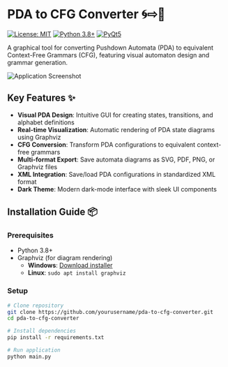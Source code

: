 # PDA to CFG Converter 🌀⇨📜

[![License: MIT](https://img.shields.io/badge/License-MIT-blue.svg)](https://opensource.org/licenses/MIT)
[![Python 3.8+](https://img.shields.io/badge/Python-3.8%2B-blue.svg)](https://www.python.org/)
[![PyQt5](https://img.shields.io/badge/GUI-PyQt5-green.svg)](https://pypi.org/project/PyQt5/)

A graphical tool for converting Pushdown Automata (PDA) to equivalent Context-Free Grammars (CFG), featuring visual automaton design and grammar generation.

![Application Screenshot](screenshot.png) <!-- Add your screenshot here -->

## Key Features ✨

- **Visual PDA Design**: Intuitive GUI for creating states, transitions, and alphabet definitions
- **Real-time Visualization**: Automatic rendering of PDA state diagrams using Graphviz
- **CFG Conversion**: Transform PDA configurations to equivalent context-free grammars
- **Multi-format Export**: Save automata diagrams as SVG, PDF, PNG, or Graphviz files
- **XML Integration**: Save/load PDA configurations in standardized XML format
- **Dark Theme**: Modern dark-mode interface with sleek UI components

## Installation Guide 📦

### Prerequisites
- Python 3.8+
- Graphviz (for diagram rendering)
  - **Windows**: [Download installer](https://graphviz.org/download/)
  - **Linux**: `sudo apt install graphviz`

### Setup
```bash
# Clone repository
git clone https://github.com/yourusername/pda-to-cfg-converter.git
cd pda-to-cfg-converter

# Install dependencies
pip install -r requirements.txt

# Run application
python main.py